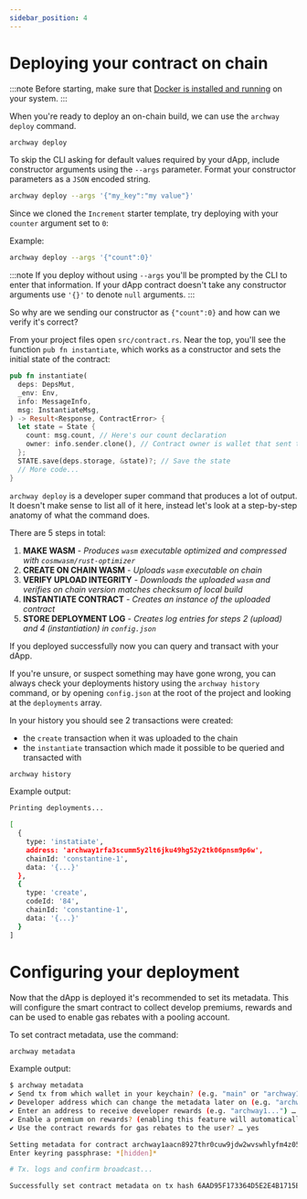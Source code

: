 ```yaml
---
sidebar_position: 4
---
```


# Deploying your contract on chain

:::note
Before starting, make sure that [Docker is installed and running](https://www.docker.com/get-started) on your system.
:::

When you're ready to deploy an on-chain build, we can use the `archway deploy` command.

```bash
archway deploy
```

To skip the CLI asking for default values required by your dApp, include constructor arguments using the `--args` parameter. Format your constructor parameters as a `JSON` encoded string.

```bash
archway deploy --args '{"my_key":"my value"}'
```

Since we cloned the `Increment` starter template, try deploying with your `counter` argument set to `0`:

Example:

```bash
archway deploy --args '{"count":0}'
```

:::note
If you deploy without using `--args` you'll be prompted by the CLI to enter that information. If your dApp contract doesn't take any constructor arguments use `'{}'` to denote `null` arguments.
:::

So why are we sending our constructor as `{"count":0}` and how can we verify it's correct?

From your project files open `src/contract.rs`. Near the top, you'll see the function `pub fn instantiate`, which works as a constructor and sets the initial state of the contract:

```rust
pub fn instantiate(
  deps: DepsMut,
  _env: Env,
  info: MessageInfo,
  msg: InstantiateMsg,
) -> Result<Response, ContractError> {
  let state = State {
    count: msg.count, // Here's our count declaration
    owner: info.sender.clone(), // Contract owner is wallet that sent tx
  };
  STATE.save(deps.storage, &state)?; // Save the state
  // More code...
}
```

`archway deploy` is a developer super command that produces a lot of output. It doesn't make sense to list all of it here, instead let's look at a step-by-step anatomy of what the command does.

There are 5 steps in total:

1. **MAKE WASM** - _Produces `wasm` executable optimized and compressed with `cosmwasm/rust-optimizer`_
2. **CREATE ON CHAIN WASM** - _Uploads `wasm` executable on chain_
3. **VERIFY UPLOAD INTEGRITY** - _Downloads the uploaded `wasm` and verifies on chain version matches checksum of local build_
4. **INSTANTIATE CONTRACT** - _Creates an instance of the uploaded contract_
5. **STORE DEPLOYMENT LOG** - _Creates log entries for steps 2 (upload) and 4 (instantiation) in `config.json`_

If you deployed successfully now you can query and transact with your dApp.

If you're unsure, or suspect something may have gone wrong, you can always check your deployments history using the `archway history` command, or by opening `config.json` at the root of the project and looking at the `deployments` array.

In your history you should see 2 transactions were created:

- the `create` transaction when it was uploaded to the chain
- the `instantiate` transaction which made it possible to be queried and transacted with

```bash
archway history
```

Example output:

```bash
Printing deployments...

[
  {
    type: 'instatiate',
    address: 'archway1rfa3scumm5y2lt6jku49hg52y2tk06pnsm9p6w',
    chainId: 'constantine-1',
    data: '{...}'
  },
  {
    type: 'create',
    codeId: '84',
    chainId: 'constantine-1',
    data: '{...}'
  }
]
```

# Configuring your deployment

Now that the dApp is deployed it's recommended to set its metadata. This will configure the smart contract to collect develop premiums, rewards and can be used to enable gas rebates with a pooling account.

To set contract metadata, use the command:

```bash
archway metadata
```

Example output:

```bash
$ archway metadata
✔ Send tx from which wallet in your keychain? (e.g. "main" or "archway1...") … docker
✔ Developer address which can change the metadata later on (e.g. "archway1...") … archway1f395p0gg67mmfd5zcqvpnp9cxnu0hg6r9hfczq
✔ Enter an address to receive developer rewards (e.g. "archway1...") … archway1f395p0gg67mmfd5zcqvpnp9cxnu0hg6r9hfczq
✔ Enable a premium on rewards? (enabling this feature will automatically disable gas rebate) … no
✔ Use the contract rewards for gas rebates to the user? … yes

Setting metadata for contract archway1aacn8927thr0cuw9jdw2wvswhlyfm4z05e6uhtr2hqx6wkgq5enszqhhvx on constantine-1...
Enter keyring passphrase: *[hidden]*

# Tx. logs and confirm broadcast...

Successfully set contract metadata on tx hash 6AAD95F173364D5E2E4B1715EC3A834CC8992143610B80C800D199D59D19D329
```